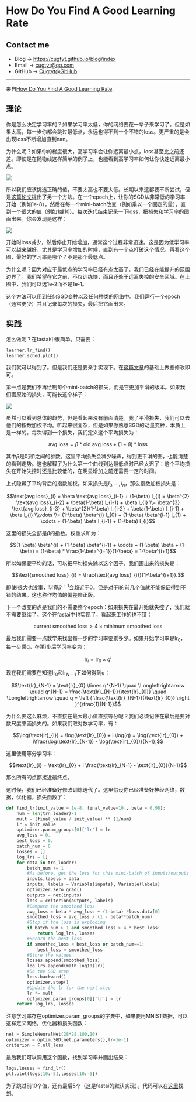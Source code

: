 # How Do You Find A Good Learning Rate

## Contact me

* Blog -> <https://cugtyt.github.io/blog/index>
* Email -> <cugtyt@qq.com>
* GitHub -> [Cugtyt@GitHub](https://github.com/Cugtyt)

---

<head>
    <script src="https://cdn.mathjax.org/mathjax/latest/MathJax.js?config=TeX-AMS-MML_HTMLorMML" type="text/javascript"></script>
    <script type="text/x-mathjax-config">
        MathJax.Hub.Config({
            tex2jax: {
            skipTags: ['script', 'noscript', 'style', 'textarea', 'pre'],
            inlineMath: [['$','$']]
            }
        });
    </script>
</head>

来自[How Do You Find A Good Learning Rate](https://sgugger.github.io/how-do-you-find-a-good-learning-rate.html).

## 理论

你是怎么决定学习率的？如果学习率太低，你的网络要花一辈子来学习了。但是如果太高，每一步你都会跳过最低点，永远也得不到一个不错的loss。更严重的是会出现loss不断增加直到nan。

为什么呢？如果你的梯度很大，高学习率会让你远离最小点，loss甚至比之前还差。即使是在抛物线这样简单的例子上，也能看到高学习率如何让你快速远离最小点。

![](R/find-good-lr-fig1.png)

所以我们应该挑选正确的值，不要太高也不要太低。长期以来这都要不断尝试，但是[这篇论文](https://arxiv.org/abs/1506.01186)提出了另一个方法。在一个epoch上，让你的SGD从非常低的学习率开始（例如1e-8），然后在每一个mini-batch改变（例如乘以一个固定的量），直到一个很大的值（例如1或10）。每次迭代结束记录一下loss，把损失和学习率的图画出来。你会发现是这样：

![](R/find-good-lr-fig2.png)

开始时loss减少，然后停止开始增加，通常这个过程非常迅速。这是因为低学习率可以越来越好，尤其是学习率增加的时候，直到有一个点打破这个情况。再看这个图，最好的学习率是哪个？不是那个最低点。

为什么呢？因为对应于最低点的学习率已经有点太高了，我们已经在能提升的范围边界了。我们希望在它之前，不仅训练快，而且还处于远离失控的安全区域。在上图中，我们可以选1e-2而不是1e-1。

这个方法可以用到任何SGD变种以及任何种类的网络中。我们运行一个epoch（通常更少）并且记录每次的损失，最后把它画出来。

## 实践

怎么做呢？在fastai中很简单。只需要：

``` python
learner.lr_find()
learner.sched.plot()
```

我们就可以得到了。但是我们还是要亲手实现下。在[这篇文章](https://sgugger.github.io/a-neural-net-in-pytorch.html)的基础上做些修改即可。

第一点是我们不再绘制每个mini-batch的损失，而是它更加平滑的版本。如果我们画原始的损失，可能长这个样子：

![](R/find-good-lr-fig3.png)

虽然可以看到总体的趋势，但是看起来没有前面清楚。我了平滑损失，我们可以去他们的指数加权平均。听起来很复杂，但是如果你熟悉SGD的动量变种，本质上是一样的。每次得到一个损失，我们定义这个平均损失为：

$$\text{avg loss} = \beta * \text{old avg loss} + (1-\beta) * \text{loss}$$

其中$\beta$是0到1之间的参数。这里平均损失会减少噪声，得到更平滑的图，也能清楚的看到走势。这也解释了为什么第一个曲线到达最低点时已经太迟了：这个平均损失在开始失控时还是比较低的，在明显增加之前还需要一定的时间。

上式隐藏了平均背后的指数加权。如果损失是$l_{0},\dots,l_{n}$，那么指数加权损失是：

$$\text{avg loss}_{i} = \beta \text{avg loss}_{i-1} + (1-\beta) l_{i} = \beta^{2} \text{avg loss}_{i-2} + \beta(1-\beta) l_{i-1} +  \beta l_{i} 
\\= \beta^{3} \text{avg loss}_{i-3} + \beta^{2}(1-\beta) l_{i-2} + \beta(1-\beta) l_{i-1} +  \beta l_{i} 
\\\vdots 
\\= (1-\beta) \beta^{i} l_{0} + (1-\beta) \beta^{i-1} l_{1} + \cdots + (1-\beta) \beta l_{i-1} + (1-\beta) l_{i}$$

这里的损失全部是$\beta$的指数。权重求和为：

$$(1-\beta) \beta^{i} + (1-\beta) \beta^{i-1} + \cdots + (1-\beta) \beta + (1-\beta) = (1-\beta) * \frac{1-\beta^{i+1}}{1-\beta} = 1-\beta^{i+1}$$

所以如果要平均的话，可以把平均损失除以这个因子，我们画出来的损失是：

$$\text{smoothed loss}_{i} = \frac{\text{avg loss}_{i}}{1-\beta^{i+1}}.$$

即使i很大也没事，毕竟$\beta^{i+1}$会趋近于0。但是对于i的前几个值就不能保证得到不错的结果。这也称作均值的偏差修正版。

下一个改变的点是我们的不需要整个epoch：如果损失在最开始就失控了，我们就不需要继续了。这个在fastai中也实现了，看起来工作的也不错：

$$\text{current smoothed loss} > 4 \times \text{minimum smoothed loss}$$

最后我们需要一点数学来找出每一步的学习率要乘多少。如果开始学习率是$\text{lr}_{0}$，每一步乘q，在第i步后学习率变为：

$$\text{lr}_{i} = \text{lr}_{0} \times q^{i}$$

现在我们需要在知道$\text{lr}_{0}$和$\text{lr}_{N-1}$下如何得到q：

$$\text{lr}_{N-1} = \text{lr}_{0} \times q^{N-1} \quad \Longleftrightarrow \quad q^{N-1} = \frac{\text{lr}_{N-1}}{\text{lr}_{0}} \quad \Longleftrightarrow \quad q = \left ( \frac{\text{lr}_{N-1}}{\text{lr}_{0}}  \right )^{\frac{1}{N-1}}$$

为什么要这么麻烦，不直接在最大最小值直接等分呢？我们必须记住在最后是要对数尺度来画损失的。如果我们取对数学习率，有：

$$\log(\text{lr}_{i}) = \log(\text{lr}_{0}) + i \log(q) = \log(\text{lr}_{0}) + i\frac{\log(\text{lr}_{N-1}) - \log(\text{lr}_{0})}{N-1},$$

这里使用等分学习率：

$$\text{lr}_{i} = \text{lr}_{0} + i \frac{\text{lr}_{N-1} - \text{lr}_{0}}{N-1}$$

那么所有的点都接近最终点。

这时候，我们已经准备好修改训练迭代了。这里假设你已经准备好神经网络，数据，优化器，损失函数了：

``` python
def find_lr(init_value = 1e-8, final_value=10., beta = 0.98):
    num = len(trn_loader)-1
    mult = (final_value / init_value) ** (1/num)
    lr = init_value
    optimizer.param_groups[0]['lr'] = lr
    avg_loss = 0.
    best_loss = 0.
    batch_num = 0
    losses = []
    log_lrs = []
    for data in trn_loader:
        batch_num += 1
        #As before, get the loss for this mini-batch of inputs/outputs
        inputs,labels = data
        inputs, labels = Variable(inputs), Variable(labels)
        optimizer.zero_grad()
        outputs = net(inputs)
        loss = criterion(outputs, labels)
        #Compute the smoothed loss
        avg_loss = beta * avg_loss + (1-beta) *loss.data[0]
        smoothed_loss = avg_loss / (1 - beta**batch_num)
        #Stop if the loss is exploding
        if batch_num > 1 and smoothed_loss > 4 * best_loss:
            return log_lrs, losses
        #Record the best loss
        if smoothed_loss < best_loss or batch_num==1:
            best_loss = smoothed_loss
        #Store the values
        losses.append(smoothed_loss)
        log_lrs.append(math.log10(lr))
        #Do the SGD step
        loss.backward()
        optimizer.step()
        #Update the lr for the next step
        lr *= mult
        optimizer.param_groups[0]['lr'] = lr
    return log_lrs, losses
```

注意学习率存在optimizer.param_groups的字典中，如果要用MNIST数据，可以这样定义网络，优化器和损失函数：

``` python
net = SimpleNeuralNet(28*28,100,10)
optimizer = optim.SGD(net.parameters(),lr=1e-1)
criterion = F.nll_loss
```

最后我们可以调用这个函数，找到学习率并画出结果：

``` python
logs,losses = find_lr()
plt.plot(logs[10:-5],losses[10:-5])
```

为了跳过前10个值，还有最后5个（这是fastai的默认实现）。代码可以在[这里](https://github.com/sgugger/Deep-Learning/blob/master/Learning%20rate%20finder.ipynb)找到。